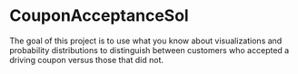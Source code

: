 # CouponAcceptanceSol
The goal of this project is to use what you know about visualizations and probability distributions to distinguish between customers who accepted a driving coupon versus those that did not.
